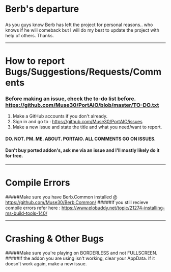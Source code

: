 # Berb's departure
#####
As you guys know Berb has left the project for personal reasons.. who knows if he will comeback but I will do my best to update the project
with help of others. Thanks.

---

# How to report Bugs/Suggestions/Requests/Comments
### Before making an issue, check the to-do list before. https://github.com/Muse30/PortAIO/blob/master/TO-DO.txt
1. Make a GitHub accounts if you don't already.
2. Sign in and go to : https://github.com/Muse30/PortAIO/issues
3. Make a new issue and state the title and what you need/want to report.

#### DO. NOT. PM. ME. ABOUT. PORTAIO. ALL COMMENTS GO ON ISSUES.
#### Don't buy ported addon's, ask me via an issue and I'll mostly likely do it for free.

---

# Compile Errors
#####Make sure you have Berb.Common installed @ https://github.com/Muse30/Berb.Common/
#####If you still recieve compile errors refer here : https://www.elobuddy.net/topic/21274-installing-ms-build-tools-140/

---

# Crashing & Other Bugs
#####Make sure you're playing on BORDERLESS and not FULLSCREEN.
#####If the addon you are using isn't working, clear your AppData. If it doesn't work again, make a new issue.
